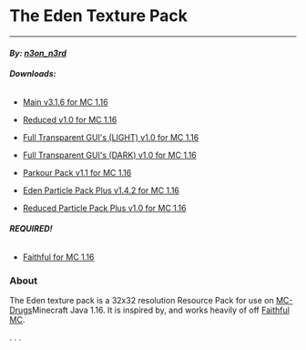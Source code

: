 # **The Eden Texture Pack**

---

#### _By: [n3on_n3rd](https://n3on.ca)_

###### **Downloads:**

- [Main v3.1.6 for MC 1.16](https://n3on.ca)

- [Reduced v1.0 for MC 1.16](https://n3on.ca)

- [Full Transparent GUI's (LIGHT) v1.0 for MC 1.16](https://n3on.ca)
- [Full Transparent GUI's (DARK) v1.0 for MC 1.16](https://n3on.ca)

- [Parkour Pack v1.1 for MC 1.16](https://n3on.ca)

- [Eden Particle Pack Plus v1.4.2 for MC 1.16](https://n3on.ca)
- [Reduced Particle Pack Plus v1.0 for MC 1.16](https://n3on.ca)

###### **REQUIRED!**

- [Faithful for MC 1.16](https://n3on.ca)

### About

The
Eden
texture
pack
is
a
32x32
resolution
Resource
Pack
for
use
on
[MC-Drugs](https://mc-drugs.com)Minecraft
Java
1.16.
It
is
inspired
by,
and
works
heavily
of
off
[Faithful MC](https://mc-drugs.com).

.
.
.
